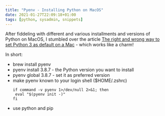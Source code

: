 ```yaml
---
title: "Pyenv - Installing Python on MacOS"
date: 2021-01-27T22:09:18+01:00
tags: [python, sysadmin, snippets]
---
```


After fiddeling with different and various installments and versions of Python on MacOS, I stumbled over the article [The right and wrong way to set Python 3 as default on a Mac](https://opensource.com/article/19/5/python-3-default-mac) - which works like a charm!

In short:
- brew install pyenv
- pyenv install 3.8.7 - the Python version you want to install
- pyenv global 3.8.7 - set it as preferred version
- make pyenv known to your login shell ($HOME/.zshrc)
	```
	if command -v pyenv 1>/dev/null 2>&1; then
 	 eval "$(pyenv init -)"
	fi
- use python and pip
